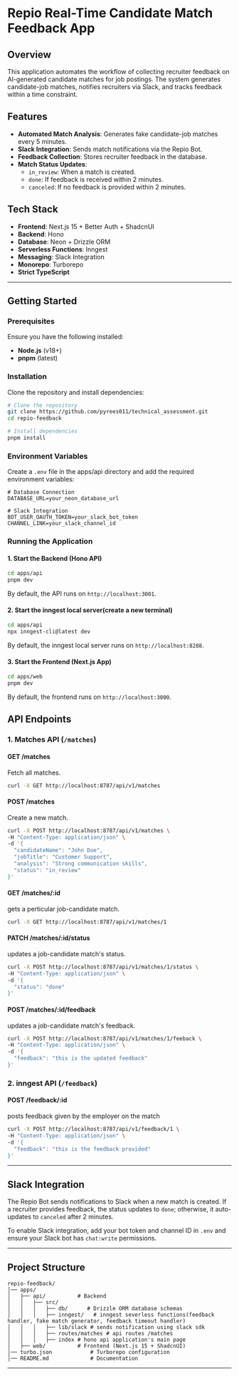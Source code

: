 # Repio Real-Time Candidate Match Feedback App

## Overview

This application automates the workflow of collecting recruiter feedback on AI-generated candidate matches for job postings. The system generates candidate-job matches, notifies recruiters via Slack, and tracks feedback within a time constraint.

## Features

- **Automated Match Analysis**: Generates fake candidate-job matches every 5 minutes.
- **Slack Integration**: Sends match notifications via the Repio Bot.
- **Feedback Collection**: Stores recruiter feedback in the database.
- **Match Status Updates**:
  - `in_review`: When a match is created.
  - `done`: If feedback is received within 2 minutes.
  - `canceled`: If no feedback is provided within 2 minutes.

## Tech Stack

- **Frontend**: Next.js 15 + Better Auth + ShadcnUI
- **Backend**: Hono
- **Database**: Neon + Drizzle ORM
- **Serverless Functions**: Inngest
- **Messaging**: Slack Integration
- **Monorepo**: Turborepo
- **Strict TypeScript**

---

## Getting Started

### Prerequisites

Ensure you have the following installed:

- **Node.js** (v18+)
- **pnpm** (latest)

### Installation

Clone the repository and install dependencies:

```sh
# Clone the repository
git clone https://github.com/pyrees011/technical_assessment.git
cd repio-feedback

# Install dependencies
pnpm install
```

### Environment Variables

Create a `.env` file in the apps/api directory and add the required environment variables:

```env
# Database Connection
DATABASE_URL=your_neon_database_url

# Slack Integration
BOT_USER_OAUTH_TOKEN=your_slack_bot_token
CHANNEL_LINK=your_slack_channel_id
```

### Running the Application

#### **1. Start the Backend (Hono API)**

```sh
cd apps/api
pnpm dev
```

By default, the API runs on `http://localhost:3001`.

#### **2. Start the inngest local server(create a new terminal)**

```sh
cd apps/api
npx inngest-cli@latest dev
```

By default, the inngest local server runs on `http://localhost:8288`.

#### **3. Start the Frontend (Next.js App)**

```sh
cd apps/web
pnpm dev
```

By default, the frontend runs on `http://localhost:3000`.

## API Endpoints

### **1. Matches API** (`/matches`)

#### **GET /matches**

Fetch all matches.

```sh
curl -X GET http://localhost:8787/api/v1/matches
```

#### **POST /matches**

Create a new match.

```sh
curl -X POST http://localhost:8787/api/v1/matches \
-H "Content-Type: application/json" \
-d '{
  "candidateName": "John Doe",
  "jobTitle": "Customer Support",
  "analysis": "Strong communication skills",
  "status": "in_review"
}'
```

#### **GET /matches/:id**

gets a perticular job-candidate match.

```sh
curl -X GET http://localhost:8787/api/v1/matches/1
```

#### **PATCH /matches/:id/status**

updates a job-candidate match's status.

```sh
curl -X POST http://localhost:8787/api/v1/matches/1/status \
-H "Content-Type: application/json" \
-d '{
  "status": "done"
}'
```

#### **POST /matches/:id/feedback**

updates a job-candidate match's feedback.

```sh
curl -X POST http://localhost:8787/api/v1/matches/1/feeback \
-H "Content-Type: application/json" \
-d '{
  "feedback": "this is the updated feedback"
}'
```

### **2. inngest API** (`/feedback`)

#### **POST /feedback/:id**

posts feedback given by the employer on the match

```sh
curl -X POST http://localhost:8787/api/v1/feedback/1 \
-H "Content-Type: application/json" \
-d '{
  "feedback": "this is the feedback provided"
}'
```

---

## Slack Integration

The Repio Bot sends notifications to Slack when a new match is created. If a recruiter provides feedback, the status updates to `done`; otherwise, it auto-updates to `canceled` after 2 minutes.

To enable Slack integration, add your bot token and channel ID in `.env` and ensure your Slack bot has `chat:write` permissions.

---

## Project Structure

```
repio-feedback/
│── apps/
│   ├── api/          # Backend
│   │   ├── src/
│   │   │   ├── db/      # Drizzle ORM database schemas
│   │   │   ├── inngest/   # inngest severless functions(feedback handler, fake match generator, feedback timeout handler)
│   │   │   ├── lib/slack # sends notification using slack sdk
│   │   │   ├── routes/matches # api routes /matches
│   │   │   ├── index # hono api application's main page
│   ├── web/          # Frontend (Next.js 15 + ShadcnUI)
│── turbo.json            # Turborepo configuration
│── README.md             # Documentation
```

---


